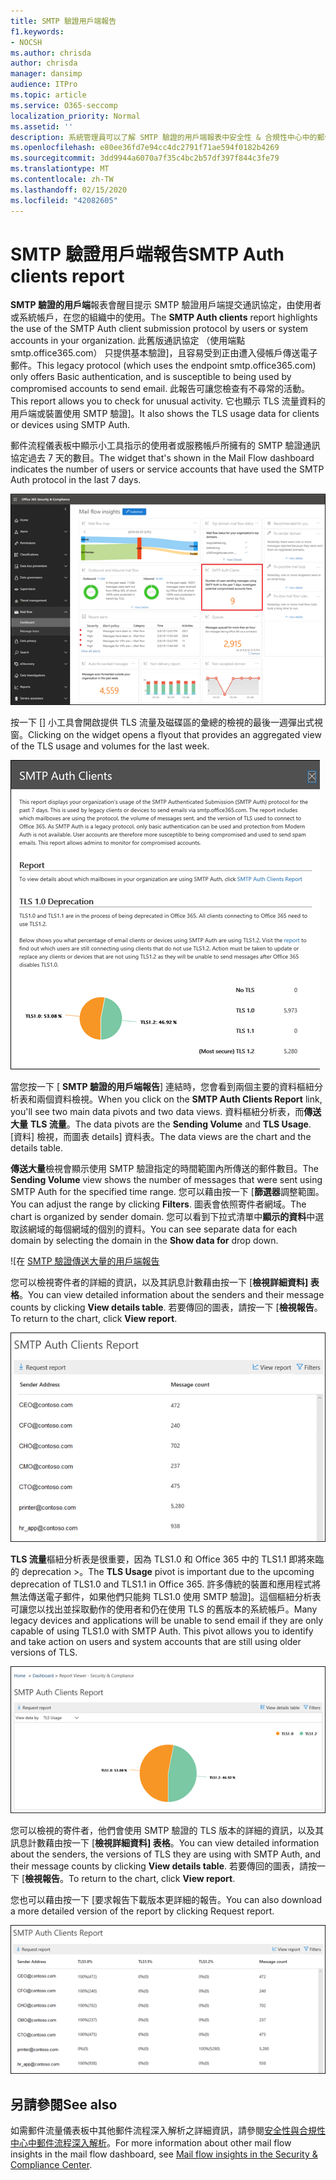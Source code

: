 ```yaml
---
title: SMTP 驗證用戶端報告
f1.keywords:
- NOCSH
ms.author: chrisda
author: chrisda
manager: dansimp
audience: ITPro
ms.topic: article
ms.service: O365-seccomp
localization_priority: Normal
ms.assetid: ''
description: 系統管理員可以了解 SMTP 驗證的用戶端報表中安全性 & 合規性中心中的郵件流程儀表板。
ms.openlocfilehash: e80ee36fd7e94cc4dc2791f71ae594f0182b4269
ms.sourcegitcommit: 3dd9944a6070a7f35c4bc2b57df397f844c3fe79
ms.translationtype: MT
ms.contentlocale: zh-TW
ms.lasthandoff: 02/15/2020
ms.locfileid: "42082605"
---
```

# <a name="smtp-auth-clients-report"></a><span data-ttu-id="9273c-103">SMTP 驗證用戶端報告</span><span class="sxs-lookup"><span data-stu-id="9273c-103">SMTP Auth clients report</span></span>

<span data-ttu-id="9273c-104">**SMTP 驗證的用戶端**報表會醒目提示 SMTP 驗證用戶端提交通訊協定，由使用者或系統帳戶，在您的組織中的使用。</span><span class="sxs-lookup"><span data-stu-id="9273c-104">The **SMTP Auth clients** report highlights the use of the SMTP Auth client submission protocol by users or system accounts in your organization.</span></span> <span data-ttu-id="9273c-105">此舊版通訊協定 （使用端點 smtp.office365.com） 只提供基本驗證]，且容易受到正由遭入侵帳戶傳送電子郵件。</span><span class="sxs-lookup"><span data-stu-id="9273c-105">This legacy protocol (which uses the endpoint smtp.office365.com) only offers Basic authentication, and is susceptible to being used by compromised accounts to send email.</span></span>  <span data-ttu-id="9273c-106">此報告可讓您檢查有不尋常的活動。</span><span class="sxs-lookup"><span data-stu-id="9273c-106">This report allows you to check for unusual activity.</span></span> <span data-ttu-id="9273c-107">它也顯示 TLS 流量資料的用戶端或裝置使用 SMTP 驗證]。</span><span class="sxs-lookup"><span data-stu-id="9273c-107">It also shows the TLS usage data for clients or devices using SMTP Auth.</span></span>

<span data-ttu-id="9273c-108">郵件流程儀表板中顯示小工具指示的使用者或服務帳戶所擁有的 SMTP 驗證通訊協定過去 7 天的數目。</span><span class="sxs-lookup"><span data-stu-id="9273c-108">The widget that's shown in the Mail Flow dashboard indicates the number of users or service accounts that have used the SMTP Auth protocol in the last 7 days.</span></span>

![SMTP 驗證的用戶端報表中安全性 & 合規性中心中的郵件流程儀表板](../../media/smtp-auth-clients-report-selected.png)

<span data-ttu-id="9273c-110">按一下 [] 小工具會開啟提供 TLS 流量及磁碟區的彙總的檢視的最後一週彈出式視窗。</span><span class="sxs-lookup"><span data-stu-id="9273c-110">Clicking on the widget opens a flyout that provides an aggregated view of the TLS usage and volumes for the last week.</span></span>

![SMTP 驗證的用戶端報告中的彈出式視窗](../../media/smtp-auth-clients-flyout.png)

<span data-ttu-id="9273c-112">當您按一下 [ **SMTP 驗證的用戶端報告**] 連結時，您會看到兩個主要的資料樞紐分析表和兩個資料檢視。</span><span class="sxs-lookup"><span data-stu-id="9273c-112">When you click on the **SMTP Auth Clients Report** link, you'll see two main data pivots and two data views.</span></span> <span data-ttu-id="9273c-113">資料樞紐分析表，而**傳送大量** **TLS 流量**。</span><span class="sxs-lookup"><span data-stu-id="9273c-113">The data pivots are the **Sending Volume** and **TLS Usage**.</span></span> <span data-ttu-id="9273c-114">[資料] 檢視，而圖表 details] 資料表。</span><span class="sxs-lookup"><span data-stu-id="9273c-114">The data views are the chart and the details table.</span></span>

<span data-ttu-id="9273c-115">**傳送大量**檢視會顯示使用 SMTP 驗證指定的時間範圍內所傳送的郵件數目。</span><span class="sxs-lookup"><span data-stu-id="9273c-115">The **Sending Volume** view shows the number of messages that were sent using SMTP Auth for the specified time range.</span></span> <span data-ttu-id="9273c-116">您可以藉由按一下 [**篩選器**調整範圍。</span><span class="sxs-lookup"><span data-stu-id="9273c-116">You can adjust the range by clicking **Filters**.</span></span> <span data-ttu-id="9273c-117">圖表會依照寄件者網域。</span><span class="sxs-lookup"><span data-stu-id="9273c-117">The chart is organized by sender domain.</span></span> <span data-ttu-id="9273c-118">您可以看到下拉式清單中**顯示的資料**中選取該網域的每個網域的個別的資料。</span><span class="sxs-lookup"><span data-stu-id="9273c-118">You can see separate data for each domain by selecting the domain in the **Show data for** drop down.</span></span>

![在 [SMTP 驗證傳送大量的用戶端報告](../../media/smtp-auth-clients-report-sending-volume.png)

<span data-ttu-id="9273c-120">您可以檢視寄件者的詳細的資訊，以及其訊息計數藉由按一下 [**檢視詳細資料] 表格**。</span><span class="sxs-lookup"><span data-stu-id="9273c-120">You can view detailed information about the senders and their message counts by clicking **View details table**.</span></span> <span data-ttu-id="9273c-121">若要傳回的圖表，請按一下 [**檢視報告**。</span><span class="sxs-lookup"><span data-stu-id="9273c-121">To return to the chart, click **View report**.</span></span>

![傳送大量 SMTP 驗證的用戶端報告的詳細資料表格](../../media/smtp-auth-clients-report-details-sending-volume.png)

<span data-ttu-id="9273c-123">**TLS 流量**樞紐分析表是很重要，因為 TLS1.0 和 Office 365 中的 TLS1.1 即將來臨的 deprecation >。</span><span class="sxs-lookup"><span data-stu-id="9273c-123">The **TLS Usage** pivot is important due to the upcoming deprecation of TLS1.0 and TLS1.1 in Office 365.</span></span> <span data-ttu-id="9273c-124">許多傳統的裝置和應用程式將無法傳送電子郵件，如果他們只能夠 TLS1.0 使用 SMTP 驗證]。這個樞紐分析表可讓您以找出並採取動作的使用者和仍在使用 TLS 的舊版本的系統帳戶。</span><span class="sxs-lookup"><span data-stu-id="9273c-124">Many legacy devices and applications will be unable to send email if they are only capable of using TLS1.0 with SMTP Auth. This pivot allows you to identify and take action on users and system accounts that are still using older versions of TLS.</span></span>

![在 SMTP 驗證用戶端的 TLS 流量報告](../../media/smtp-auth-clients-report-tls-usage.png)

<span data-ttu-id="9273c-126">您可以檢視的寄件者，他們會使用 SMTP 驗證的 TLS 版本的詳細的資訊，以及其訊息計數藉由按一下 [**檢視詳細資料] 表格**。</span><span class="sxs-lookup"><span data-stu-id="9273c-126">You can view detailed information about the senders, the versions of TLS they are using with SMTP Auth, and their message counts by clicking **View details table**.</span></span> <span data-ttu-id="9273c-127">若要傳回的圖表，請按一下 [**檢視報告**。</span><span class="sxs-lookup"><span data-stu-id="9273c-127">To return to the chart, click **View report**.</span></span>

<span data-ttu-id="9273c-128">您也可以藉由按一下 [要求報告下載版本更詳細的報告。</span><span class="sxs-lookup"><span data-stu-id="9273c-128">You can also download a more detailed version of the report by clicking Request report.</span></span>

![SMTP 驗證的用戶端報告中的 TLS 使用狀況詳細資料表格](../../media/smtp-auth-clients-report-details-tls-usage.png)

## <a name="see-also"></a><span data-ttu-id="9273c-130">另請參閱</span><span class="sxs-lookup"><span data-stu-id="9273c-130">See also</span></span>

<span data-ttu-id="9273c-131">如需郵件流量儀表板中其他郵件流程深入解析之詳細資訊，請參閱[安全性與合規性中心中郵件流程深入解析](mail-flow-insights-v2.md)。</span><span class="sxs-lookup"><span data-stu-id="9273c-131">For more information about other mail flow insights in the mail flow dashboard, see [Mail flow insights in the Security & Compliance Center](mail-flow-insights-v2.md).</span></span>
